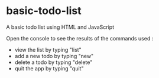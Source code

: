 # basic-todo-list
A basic todo list using HTML and JavaScript

Open the console to see the results of the commands used :
- view the list by typing "list"
- add a new todo by typing "new"
- delete a todo by typing "delete"
- quit the app by typing "quit"
